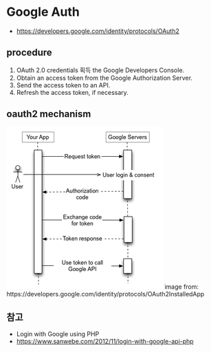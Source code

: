# Google Auth

* https://developers.google.com/identity/protocols/OAuth2


## procedure
1. OAuth 2.0 credentials 획득 the Google Developers Console.
2. Obtain an access token from the Google Authorization Server.
3. Send the access token to an API.
4. Refresh the access token, if necessary.

## oauth2 mechanism
<img src="images/webflow.png" alt="Using OAuth 2.0 for Installed Applications">
image from: https://developers.google.com/identity/protocols/OAuth2InstalledApp


## 참고
* Login with Google using PHP
* https://www.sanwebe.com/2012/11/login-with-google-api-php
